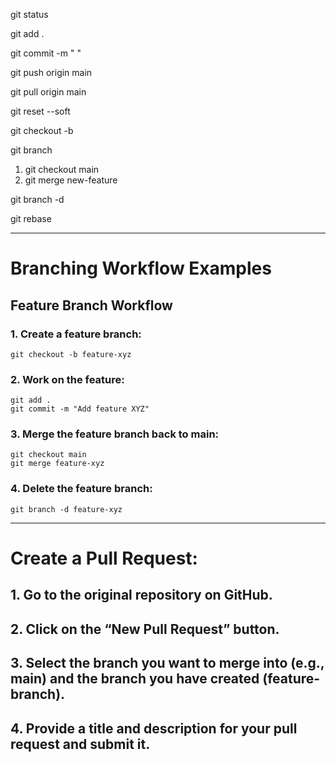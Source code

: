 <!-- Display all changed files in working directory -->
git status

<!-- Add all current changes to the next commit -->
git add .

<!-- Commit added (staged) changes with a comment -->
git commit -m " "

<!-- Push last commit to GitHub repository -->
git push origin main

<!-- Pull all files form GitHub repository to local directory -->
git pull origin main

<!-- Reset your HEAD pointer to a previous commit & preserve all changes as unstaged changes.
Replace <commit> (including brackets) with commit id you want to revert to -->
git reset --soft <commit>  <!-- example: 'git reset --soft 52e7420' -->

<!-- Create and switch to a new branch in one command: -->
git checkout -b <!-- branchName -->

<!-- List all branches in the repository -->
git branch

<!-- Once you’ve completed work on a branch, you might want to merge it back into the main branch.
First, switch to the branch you want to merge into (e.g., main), then use the git merge command -->
1. git checkout main
2. git merge new-feature

<!-- Once a branch is no longer needed, you can delete it using -->
git branch -d <!-- branchName -->

<!-- Once the pull request is reviewed and approved, it can be merged into the target branch -->
git rebase <!-- feature-branch -->

--------------------------------------------------

# Branching Workflow Examples
## Feature Branch Workflow
### 1. Create a feature branch:
    git checkout -b feature-xyz
### 2. Work on the feature:
<!-- edit some files, develop the feature -->
    git add .
    git commit -m "Add feature XYZ"
### 3. Merge the feature branch back to main:
    git checkout main
    git merge feature-xyz
### 4. Delete the feature branch:
    git branch -d feature-xyz

--------------------------------------------------

# Create a Pull Request:
## 1. Go to the original repository on GitHub.
## 2. Click on the “New Pull Request” button.
## 3. Select the branch you want to merge into (e.g., main) and the branch you have created (feature-branch).
## 4. Provide a title and description for your pull request and submit it.